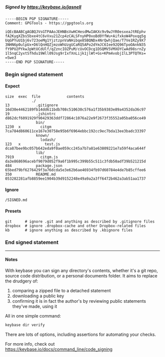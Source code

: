 ##### Signed by https://keybase.io/jasnell
```
-----BEGIN PGP SIGNATURE-----
Comment: GPGTools - https://gpgtools.org

iQEcBAABCgAGBQJVsGTPAAoJEHNBsVwHCHesdMwIAKXc9v9wJYR0esxeaJtREphv
fA2KygXZbs5bxe4tC6vVxu21Zcp4zCALSFnyHP0xoBd0YfWu+AifxkoW4Poxqg5g
UqGPYuU1bj6v723oeMg1YjztzpnVaNHibqe85BQNDx4NrQwhjQae/T7Ve1RZy9X7
3NHN6p0ulpUx+D6lQnHQZjmzoWhUzgUCaRQ5APo2dYmJC6Iee92Q96TpoOAnkN35
fY9PU2PYkwJpWtUCdUlf/qZzncIOZPuM/cUvOCDcg1DSQMV5VMXOYCwAd98srnZy
1l5nqC2yxtSfhdu19Wll09Jsg9rIxfXnLijk1jlWt+Gs+KPm4vobjIlL3PTQTKs=
=Swe3
-----END PGP SIGNATURE-----

```

<!-- END SIGNATURES -->

### Begin signed statement 

#### Expect

```
size  exec  file            contents                                                        
            ./                                                                              
13            .gitignore    16d30e4462189fb14dd611bdb708c510630c576a1f35b9383e89a4352da36c97
19            .jshintrc     d862dcf6091929f90429363ddf72864c1076a22e9f2673f35552a05ba056ce49
              bin/                                                                          
1230  x         citgm       7ca784d860611ce167e30758e95b6f6964ebbc192cc9ec7bda13ee3badc33397
              known/                                                                        
                lodash/                                                                     
123   x           test.js   dca87bee9bc057b642eda9f0ae059cc245a7b7a81e63809221e7a59f4aca644f
              lib/                                                                          
7919            citgm.js    da3e868696acebf9079d052f9a6f1b995c399b55c511c3fdb50adf39b521215d
484           package.json  65bed79bf6276429f3a76dcda5e3e62b6ae46934fb97d60784e4de7b85cffee6
350           README.md     053282281afb8859ee1904b39d9152248e49a9a2a3ff6472b462a3ab51aa1737
```

#### Ignore

```
/SIGNED.md
```

#### Presets

```
git      # ignore .git and anything as described by .gitignore files
dropbox  # ignore .dropbox-cache and other Dropbox-related files    
kb       # ignore anything as described by .kbignore files          
```

<!-- summarize version = 0.0.9 -->

### End signed statement

<hr>

#### Notes

With keybase you can sign any directory's contents, whether it's a git repo,
source code distribution, or a personal documents folder. It aims to replace the drudgery of:

  1. comparing a zipped file to a detached statement
  2. downloading a public key
  3. confirming it is in fact the author's by reviewing public statements they've made, using it

All in one simple command:

```bash
keybase dir verify
```

There are lots of options, including assertions for automating your checks.

For more info, check out https://keybase.io/docs/command_line/code_signing